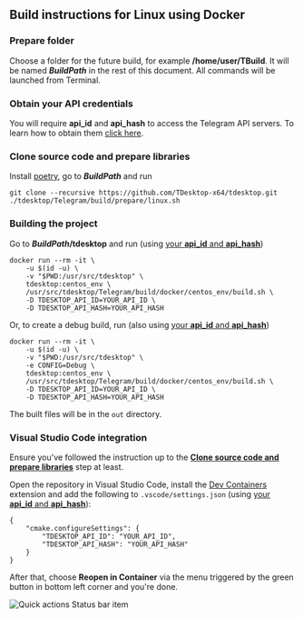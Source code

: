 ## Build instructions for Linux using Docker

### Prepare folder

Choose a folder for the future build, for example **/home/user/TBuild**. It will be named ***BuildPath*** in the rest of this document. All commands will be launched from Terminal.

### Obtain your API credentials

You will require **api_id** and **api_hash** to access the Telegram API servers. To learn how to obtain them [click here][api_credentials].

### Clone source code and prepare libraries

Install [poetry](https://python-poetry.org), go to ***BuildPath*** and run

    git clone --recursive https://github.com/TDesktop-x64/tdesktop.git
    ./tdesktop/Telegram/build/prepare/linux.sh

### Building the project

Go to ***BuildPath*/tdesktop** and run (using [your **api_id** and **api_hash**](#obtain-your-api-credentials))

    docker run --rm -it \
        -u $(id -u) \
        -v "$PWD:/usr/src/tdesktop" \
        tdesktop:centos_env \
        /usr/src/tdesktop/Telegram/build/docker/centos_env/build.sh \
        -D TDESKTOP_API_ID=YOUR_API_ID \
        -D TDESKTOP_API_HASH=YOUR_API_HASH

Or, to create a debug build, run (also using [your **api_id** and **api_hash**](#obtain-your-api-credentials))

    docker run --rm -it \
        -u $(id -u) \
        -v "$PWD:/usr/src/tdesktop" \
        -e CONFIG=Debug \
        tdesktop:centos_env \
        /usr/src/tdesktop/Telegram/build/docker/centos_env/build.sh \
        -D TDESKTOP_API_ID=YOUR_API_ID \
        -D TDESKTOP_API_HASH=YOUR_API_HASH

The built files will be in the `out` directory.

### Visual Studio Code integration

Ensure you've followed the instruction up to the [**Clone source code and prepare libraries**](#clone-source-code-and-prepare-libraries) step at least.

Open the repository in Visual Studio Code, install the [Dev Containers](https://marketplace.visualstudio.com/items?itemName=ms-vscode-remote.remote-containers) extension and add the following to `.vscode/settings.json` (using [your **api_id** and **api_hash**](#obtain-your-api-credentials)):

    {
        "cmake.configureSettings": {
            "TDESKTOP_API_ID": "YOUR_API_ID",
            "TDESKTOP_API_HASH": "YOUR_API_HASH"
        }
    }

After that, choose **Reopen in Container** via the menu triggered by the green button in bottom left corner and you're done.

![Quick actions Status bar item](https://code.visualstudio.com/assets/docs/devcontainers/containers/remote-dev-status-bar.png)

[api_credentials]: api_credentials.md
